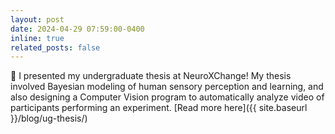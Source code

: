 ```yaml
---
layout: post
date: 2024-04-29 07:59:00-0400
inline: true
related_posts: false
---
```


🧠 I presented my undergraduate thesis at NeuroXChange! My thesis involved Bayesian modeling of human sensory perception and learning, and also designing a Computer Vision program to automatically analyze video of participants performing an experiment. [Read more here]({{ site.baseurl }}/blog/ug-thesis/)

